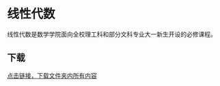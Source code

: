 # 线性代数

线性代数是数学学院面向全校理工科和部分文科专业大一新生开设的必修课程。

## 下载

[点击链接，下载文件夹内所有内容](https://xovee.github.io/gitzip/?https://github.com/Xovee/uestc-course/tree/main/课程目录/线性代数)
